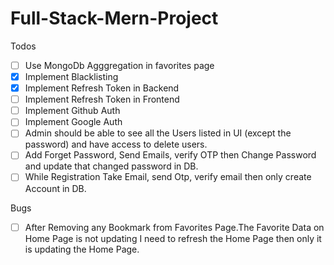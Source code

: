 # Full-Stack-Mern-Project

Todos
- [ ] Use MongoDb Agggregation in favorites page
- [X] Implement Blacklisting
- [X] Implement Refresh Token in Backend 
- [ ] Implement Refresh Token in Frontend 
- [ ] Implement Github Auth
- [ ] Implement Google Auth
- [ ] Admin should be able to see all the Users listed in UI (except the password) and have access to delete users.
- [ ] Add Forget Password, Send Emails, verify OTP then Change Password and update that changed password in DB.
- [ ] While Registration Take Email, send Otp, verify email then only create Account in DB.

Bugs
- [ ]  After Removing any Bookmark from Favorites Page.The Favorite Data on Home Page is not updating I need to refresh the Home Page then only it is updating the Home Page.
